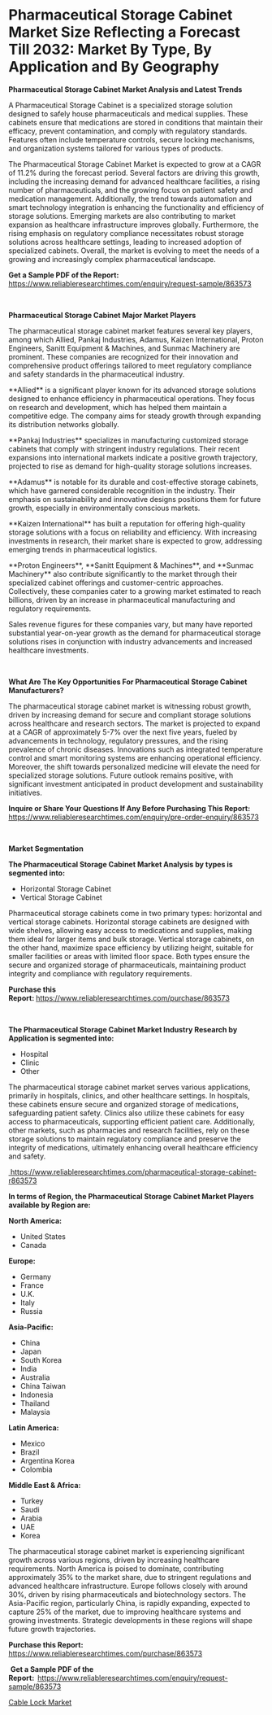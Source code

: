 <p><h1>Pharmaceutical Storage Cabinet Market Size Reflecting a Forecast Till 2032: Market By Type, By Application and By Geography</h1></p><p><strong>Pharmaceutical Storage Cabinet Market Analysis and Latest Trends</strong></p>
<p><p>A Pharmaceutical Storage Cabinet is a specialized storage solution designed to safely house pharmaceuticals and medical supplies. These cabinets ensure that medications are stored in conditions that maintain their efficacy, prevent contamination, and comply with regulatory standards. Features often include temperature controls, secure locking mechanisms, and organization systems tailored for various types of products.</p><p>The Pharmaceutical Storage Cabinet Market is expected to grow at a CAGR of 11.2% during the forecast period. Several factors are driving this growth, including the increasing demand for advanced healthcare facilities, a rising number of pharmaceuticals, and the growing focus on patient safety and medication management. Additionally, the trend towards automation and smart technology integration is enhancing the functionality and efficiency of storage solutions. Emerging markets are also contributing to market expansion as healthcare infrastructure improves globally. Furthermore, the rising emphasis on regulatory compliance necessitates robust storage solutions across healthcare settings, leading to increased adoption of specialized cabinets. Overall, the market is evolving to meet the needs of a growing and increasingly complex pharmaceutical landscape.</p></p>
<p><strong>Get a Sample PDF of the Report:&nbsp;</strong> <a href="https://www.reliableresearchtimes.com/enquiry/request-sample/863573?utm_campaign=3060&utm_medium=2&utm_source=Github&utm_content=ia&utm_term=05042025&utm_id=pharmaceutical-storage-cabinet">https://www.reliableresearchtimes.com/enquiry/request-sample/863573</a></p>
<p>&nbsp;</p>
<p><strong>Pharmaceutical Storage Cabinet Major Market Players</strong></p>
<p><p>The pharmaceutical storage cabinet market features several key players, among which Allied, Pankaj Industries, Adamus, Kaizen International, Proton Engineers, Sanitt Equipment & Machines, and Sunmac Machinery are prominent. These companies are recognized for their innovation and comprehensive product offerings tailored to meet regulatory compliance and safety standards in the pharmaceutical industry.</p><p>**Allied** is a significant player known for its advanced storage solutions designed to enhance efficiency in pharmaceutical operations. They focus on research and development, which has helped them maintain a competitive edge. The company aims for steady growth through expanding its distribution networks globally.</p><p>**Pankaj Industries** specializes in manufacturing customized storage cabinets that comply with stringent industry regulations. Their recent expansions into international markets indicate a positive growth trajectory, projected to rise as demand for high-quality storage solutions increases.</p><p>**Adamus** is notable for its durable and cost-effective storage cabinets, which have garnered considerable recognition in the industry. Their emphasis on sustainability and innovative designs positions them for future growth, especially in environmentally conscious markets.</p><p>**Kaizen International** has built a reputation for offering high-quality storage solutions with a focus on reliability and efficiency. With increasing investments in research, their market share is expected to grow, addressing emerging trends in pharmaceutical logistics.</p><p>**Proton Engineers**, **Sanitt Equipment & Machines**, and **Sunmac Machinery** also contribute significantly to the market through their specialized cabinet offerings and customer-centric approaches. Collectively, these companies cater to a growing market estimated to reach billions, driven by an increase in pharmaceutical manufacturing and regulatory requirements.</p><p>Sales revenue figures for these companies vary, but many have reported substantial year-on-year growth as the demand for pharmaceutical storage solutions rises in conjunction with industry advancements and increased healthcare investments.</p></p>
<p>&nbsp;</p>
<p><strong>What Are The Key Opportunities For Pharmaceutical Storage Cabinet Manufacturers?</strong></p>
<p><p>The pharmaceutical storage cabinet market is witnessing robust growth, driven by increasing demand for secure and compliant storage solutions across healthcare and research sectors. The market is projected to expand at a CAGR of approximately 5-7% over the next five years, fueled by advancements in technology, regulatory pressures, and the rising prevalence of chronic diseases. Innovations such as integrated temperature control and smart monitoring systems are enhancing operational efficiency. Moreover, the shift towards personalized medicine will elevate the need for specialized storage solutions. Future outlook remains positive, with significant investment anticipated in product development and sustainability initiatives.</p></p>
<p><strong>Inquire or Share Your Questions If Any Before Purchasing This Report:</strong> <a href="https://www.reliableresearchtimes.com/enquiry/pre-order-enquiry/863573?utm_campaign=3060&utm_medium=2&utm_source=Github&utm_content=ia&utm_term=05042025&utm_id=pharmaceutical-storage-cabinet">https://www.reliableresearchtimes.com/enquiry/pre-order-enquiry/863573</a></p>
<p>&nbsp;</p>
<p><strong>Market Segmentation</strong></p>
<p><strong>The Pharmaceutical Storage Cabinet Market Analysis by types is segmented into:</strong></p>
<p><ul><li>Horizontal Storage Cabinet</li><li>Vertical Storage Cabinet</li></ul></p>
<p><p>Pharmaceutical storage cabinets come in two primary types: horizontal and vertical storage cabinets. Horizontal storage cabinets are designed with wide shelves, allowing easy access to medications and supplies, making them ideal for larger items and bulk storage. Vertical storage cabinets, on the other hand, maximize space efficiency by utilizing height, suitable for smaller facilities or areas with limited floor space. Both types ensure the secure and organized storage of pharmaceuticals, maintaining product integrity and compliance with regulatory requirements.</p></p>
<p><strong>Purchase this Report:&nbsp;</strong><a href="https://www.reliableresearchtimes.com/purchase/863573?utm_campaign=3060&utm_medium=2&utm_source=Github&utm_content=ia&utm_term=05042025&utm_id=pharmaceutical-storage-cabinet">https://www.reliableresearchtimes.com/purchase/863573</a></p>
<p>&nbsp;</p>
<p><strong>The Pharmaceutical Storage Cabinet Market Industry Research by Application is segmented into:</strong></p>
<p><ul><li>Hospital</li><li>Clinic</li><li>Other</li></ul></p>
<p><p>The pharmaceutical storage cabinet market serves various applications, primarily in hospitals, clinics, and other healthcare settings. In hospitals, these cabinets ensure secure and organized storage of medications, safeguarding patient safety. Clinics also utilize these cabinets for easy access to pharmaceuticals, supporting efficient patient care. Additionally, other markets, such as pharmacies and research facilities, rely on these storage solutions to maintain regulatory compliance and preserve the integrity of medications, ultimately enhancing overall healthcare efficiency and safety.</p></p>
<p><a href="https://www.reliableresearchtimes.com/pharmaceutical-storage-cabinet-r863573?utm_campaign=3060&utm_medium=2&utm_source=Github&utm_content=ia&utm_term=05042025&utm_id=pharmaceutical-storage-cabinet">&nbsp;https://www.reliableresearchtimes.com/pharmaceutical-storage-cabinet-r863573</a></p>
<p><strong>In terms of Region, the Pharmaceutical Storage Cabinet Market Players available by Region are:</strong></p>
<p>
    <p> <strong> North America: </strong>
        <ul>
            <li>United States</li>
            <li>Canada</li>
        </ul>
        </p> 
    <p> <strong> Europe: </strong>
        <ul>
            <li>Germany</li>
            <li>France</li>
            <li>U.K.</li>
            <li>Italy</li>
            <li>Russia</li>
        </ul>
        </p> 
    <p> <strong> Asia-Pacific: </strong>
        <ul>
            <li>China</li>
            <li>Japan</li>
            <li>South Korea</li>
            <li>India</li>
            <li>Australia</li>
            <li>China Taiwan</li>
            <li>Indonesia</li>
            <li>Thailand</li>
            <li>Malaysia</li>
        </ul>
        </p> 
    <p> <strong> Latin America: </strong>
        <ul>
            <li>Mexico</li>
            <li>Brazil</li>
            <li>Argentina Korea</li>
            <li>Colombia</li>
        </ul>
        </p> 
    <p> <strong> Middle East & Africa: </strong>
        <ul>
            <li>Turkey</li>
            <li>Saudi</li>
            <li>Arabia</li>
            <li>UAE</li>
            <li>Korea</li>
        </ul>
    </p>
    </p>
<p><p>The pharmaceutical storage cabinet market is experiencing significant growth across various regions, driven by increasing healthcare requirements. North America is poised to dominate, contributing approximately 35% to the market share, due to stringent regulations and advanced healthcare infrastructure. Europe follows closely with around 30%, driven by rising pharmaceuticals and biotechnology sectors. The Asia-Pacific region, particularly China, is rapidly expanding, expected to capture 25% of the market, due to improving healthcare systems and growing investments. Strategic developments in these regions will shape future growth trajectories.</p></p>
<p><strong>Purchase this Report: </strong><a href="https://www.reliableresearchtimes.com/purchase/863573?utm_campaign=3060&utm_medium=2&utm_source=Github&utm_content=ia&utm_term=05042025&utm_id=pharmaceutical-storage-cabinet">https://www.reliableresearchtimes.com/purchase/863573</a></p>
<p>&nbsp;<strong>Get a Sample PDF of the Report:&nbsp;&nbsp;</strong><a href="https://www.reliableresearchtimes.com/enquiry/request-sample/863573?utm_campaign=3060&utm_medium=2&utm_source=Github&utm_content=ia&utm_term=05042025&utm_id=pharmaceutical-storage-cabinet">https://www.reliableresearchtimes.com/enquiry/request-sample/863573</a></p>
<p><strong></strong></p>
<p><p><a href="https://github.com/lalolatiot/Market-Research-Report-List-1/blob/main/cable-lock-market.md?utm_campaign=3060&utm_medium=2&utm_source=Github&utm_content=ia&utm_term=05042025&utm_id=pharmaceutical-storage-cabinet">Cable Lock Market</a></p></p>